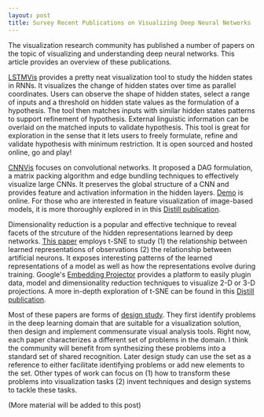 ```yaml
---
layout: post
title: Survey Recent Publications on Visualizing Deep Neural Networks
---
```

The visualization research community has published a number of papers on the topic of visualizing and understanding deep neural networks. This article provides an overview of these publications.

[LSTMVis](http://lstm.seas.harvard.edu) provides a pretty neat visualization tool to study the hidden states in RNNs. It visualizes the change of hidden states over time as parallel coordinates. Users can observe the shape of hidden states, select a range of inputs and a threshold on hidden state values as the formulation of a hypothesis. The tool then matches inputs with similar hidden states patterns to support refinement of hypothesis. External linguistic information can be overlaid on the matched inputs to validate hypothesis. This tool is great for exploration in the sense that it lets users to freely formulate, refine and validate hypothesis with minimum restriction. It is open sourced and hosted online, go and play!

[CNNVis](https://arxiv.org/abs/1604.07043) focuses on convolutional networks. It proposed a DAG formulation, a matrix packing algorithm and edge bundling techniques to effectively visualize large CNNs. It preserves the global structure of a CNN and provides feature and activation information in the hidden layers. [Demo](http://shixialiu.com/publications/cnnvis/demo/) is online. For those who are interested in feature visualization of image-based models, it is more thoroughly explored in in this [Distill publication](https://distill.pub/2017/feature-visualization/).

Dimensionality reduction is a popular and effective technique to reveal facets of the strcuture of the hidden representations learned by deep networks. [This paper]() employs t-SNE to study (1) the relationship between learned representations of observations (2) the relationship between artificial neurons. It exposes interesting patterns of the learned representations of a model as well as how the representations evolve during training. Google's [Embedding Projector](http://projector.tensorflow.org) provides a platform to easily plugin data, model and dimensionality reduction techniques to visualize 2-D or 3-D projections. A more in-depth exploration of t-SNE can be found in this [Distill publication](https://distill.pub/2016/misread-tsne/).

Most of these papers are forms of [design study](http://ieeexplore.ieee.org/document/6327248/). They first identify problems in the deep learning domain that are suitable for a visualization solution, then design and implement commensurate visual analysis tools. Right now, each paper characterizes a different set of problems in the domain. I think the community will benefit from synthesizing these problems into a standard set of shared recognition. Later design study can use the set as a reference to either facilitate identifying problems or add new elements to the set. Other types of work can focus on (1) how to transform these problems into visualization tasks (2) invent techniques and design systems to tackle these tasks.

(More material will be added to this post)